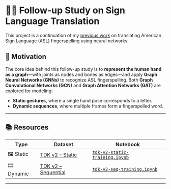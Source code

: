 # 👨‍🎓 Follow-up Study on Sign Language Translation

This project is a continuation of my [previous work](https://github.com/dancsomarci/sign-language) on translating American Sign Language (ASL) fingerspelling using neural networks.

## 🎯 Motivation

The core idea behind this follow-up study is to **represent the human hand as a graph**—with joints as nodes and bones as edges—and apply **Graph Neural Networks (GNNs)** to recognize ASL fingerspelling. Both **Graph Convolutional Networks (GCN)** and **Graph Attention Networks (GAT)** are explored for modeling:

- **Static gestures**, where a single hand pose corresponds to a letter.
- **Dynamic sequences**, where multiple frames form a fingerspelled word.

---

## 📚 Resources

| Type      | Dataset                                                                 | Notebook                                                                 |
|-----------|-------------------------------------------------------------------------|--------------------------------------------------------------------------|
| 🖼️ Static | [TDK v2 – Static](https://www.kaggle.com/datasets/marcelldancs/tdk-v2-static)         | [`tdk-v2-static-training.ipynb`](./static_fingerspelling/tdk-v2-static-training.ipynb) |
| 🎞️ Dynamic | [TDK v2 – Sequential](https://www.kaggle.com/datasets/marcelldancs/tdk-v2-sequential) | [`tdk-v2-seq-training.ipynb`](./dynamic_fingerspelling/tdk-v2-seq-training.ipynb)     |

---

